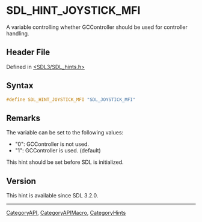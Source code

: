 # SDL_HINT_JOYSTICK_MFI

A variable controlling whether GCController should be used for controller handling.

## Header File

Defined in [<SDL3/SDL_hints.h>](https://github.com/libsdl-org/SDL/blob/main/include/SDL3/SDL_hints.h)

## Syntax

```c
#define SDL_HINT_JOYSTICK_MFI "SDL_JOYSTICK_MFI"
```

## Remarks

The variable can be set to the following values:

- "0": GCController is not used.
- "1": GCController is used. (default)

This hint should be set before SDL is initialized.

## Version

This hint is available since SDL 3.2.0.





----
[CategoryAPI](CategoryAPI), [CategoryAPIMacro](CategoryAPIMacro), [CategoryHints](CategoryHints)


